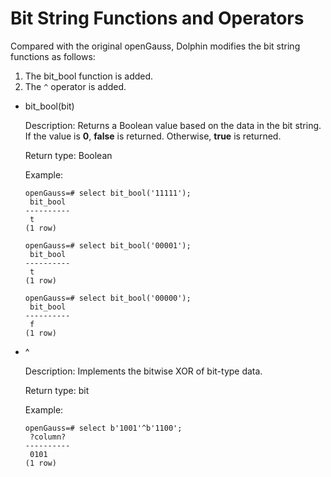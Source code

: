 # Bit String Functions and Operators<a name="EN-US_TOPIC_0289900469"></a>

Compared with the original openGauss, Dolphin modifies the bit string functions as follows:

1. The bit\_bool function is added.
2. The `^` operator is added.

- bit_bool(bit)

  Description: Returns a Boolean value based on the data in the bit string. If the value is **0**, **false** is returned. Otherwise, **true** is returned.

  Return type: Boolean

  Example: 
  ~~~
  openGauss=# select bit_bool('11111');
   bit_bool 
  ----------
   t
  (1 row)
  ~~~

  ~~~
  openGauss=# select bit_bool('00001');
   bit_bool 
  ----------
   t
  (1 row)
  ~~~

  ~~~
  openGauss=# select bit_bool('00000');
   bit_bool 
  ----------
   f
  (1 row)
  ~~~


- ^

  Description: Implements the bitwise XOR of bit-type data.

  Return type: bit

  Example: 

  ```
  openGauss=# select b'1001'^b'1100';
   ?column? 
  ----------
   0101
  (1 row)
  ```

  
